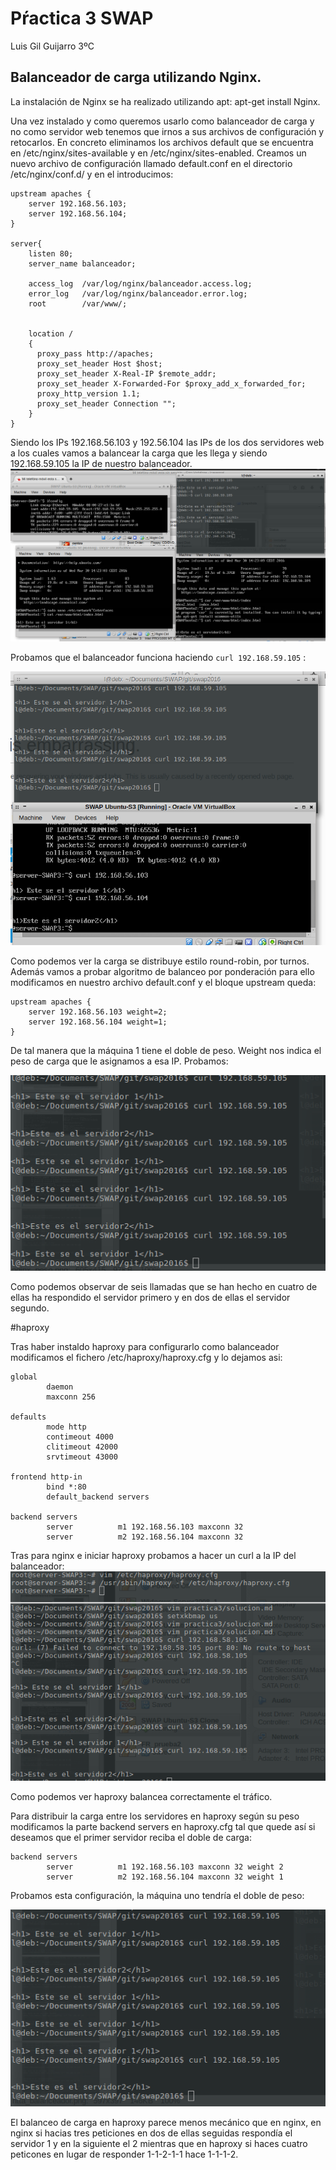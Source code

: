 # Pŕactica 3 SWAP

Luis Gil Guijarro 3ºC

## Balanceador de carga utilizando Nginx.

La instalación de Nginx se ha realizado utilizando apt:  apt-get install Nginx.

Una vez instalado y como queremos usarlo como balanceador de carga y no como servidor web tenemos que irnos a sus archivos de configuración y retocarlos. En concreto eliminamos los archivos default que se encuentra en /etc/nginx/sites-available y en /etc/nginx/sites-enabled.
Creamos un nuevo archivo de configuración llamado default.conf en el directorio /etc/nginx/conf.d/ y en el introducimos:

```
upstream apaches {
	server 192.168.56.103;
	server 192.168.56.104;
}

server{
	listen 80;
	server_name balanceador;
	
	access_log	/var/log/nginx/balanceador.access.log;
	error_log	/var/log/nginx/balanceador.error.log;
	root		/var/www/;


	location /
	{
	  proxy_pass http://apaches;
	  proxy_set_header Host $host;
	  proxy_set_header X-Real-IP $remote_addr;
	  proxy_set_header X-Forwarded-For $proxy_add_x_forwarded_for;
	  proxy_http_version 1.1;
	  proxy_set_header Connection "";
	}
}
```
Siendo los IPs 192.168.56.103 y 192.56.104 las IPs de los dos servidores web a los cuales vamos a balancear la carga que les llega y siendo 192.168.59.105 la IP de nuestro balanceador.
![img](https://github.com/LuisGi93/swap2016/blob/master/practica3/imagenes/nginx_balanceador.png)

Probamos que el balanceador funciona haciendo ```curl 192.168.59.105``` :

![img](https://github.com/LuisGi93/swap2016/blob/master/practica3/imagenes/nginx_probando.png)


Como podemos ver la carga se distribuye estilo round-robin, por turnos. Además vamos a probar algoritmo de balanceo por ponderación para ello modificamos en nuestro archivo default.conf y el bloque upstream queda:

```
upstream apaches {
	server 192.168.56.103 weight=2;
	server 192.168.56.104 weight=1;
}
```
De tal manera que la máquina 1 tiene el doble de peso. Weight nos indica el peso de carga que le asignamos a esa IP. Probamos:

![img](https://github.com/LuisGi93/swap2016/blob/master/practica3/imagenes/nginx_peso.png)

Como podemos observar de seis llamadas que se han hecho en cuatro de ellas ha respondido el servidor primero y en dos de ellas el servidor segundo.



#haproxy

Tras haber instaldo haproxy para configurarlo como balanceador modificamos el fichero /etc/haproxy/haproxy.cfg y lo dejamos asi:
```
global
        daemon
        maxconn 256

defaults
        mode http
        contimeout 4000
        clitimeout 42000
        srvtimeout 43000

frontend http-in
        bind *:80
        default_backend servers

backend servers
        server          m1 192.168.56.103 maxconn 32
        server          m2 192.168.56.104 maxconn 32
```
Tras para nginx e iniciar haproxy probamos a hacer un curl a la IP del balanceador:
![img](https://github.com/LuisGi93/swap2016/blob/master/practica3/imagenes/haproxy_balanceador.png)

Como podemos ver haproxy balancea correctamente el tráfico.

Para distribuir la carga entre los servidores en haproxy según su peso modificamos la parte backend servers en haproxy.cfg tal que quede así si deseamos que el primer servidor reciba el doble de carga:

```
backend servers
        server          m1 192.168.56.103 maxconn 32 weight 2
        server          m2 192.168.56.104 maxconn 32 weight 1
```
Probamos esta configuración, la máquina uno tendría el doble de peso:

![img](https://github.com/LuisGi93/swap2016/blob/master/practica3/imagenes/haproxy_peso.png)

El balanceo de carga en haproxy parece menos mecánico que en nginx, en nginx si hacias tres peticiones en dos de ellas seguidas respondía el servidor 1 y en la siguiente el 2 mientras que en haproxy si haces cuatro peticones en lugar de responder 1-1-2-1-1 hace 1-1-1-2.

